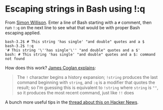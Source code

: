 # Escaping strings in Bash using !:q

From [Simon Willison](https://github.com/simonw/til/blob/main/bash/escaping-a-string.md). Enter a line of Bash starting with a `#` comment, then run `!:q` on the next line to see what that would be with proper Bash escaping applied.

```
bash-3.2$ # This string 'has single' "and double" quotes and a $
bash-3.2$ !:q
'# This string '\''has single'\'' "and double" quotes and a $'
bash: # This string 'has single' "and double" quotes and a $: command not found
```
How does this work? [James Coglan explains](https://twitter.com/mountain_ghosts/status/1311767073933099010):

> The `!` character begins a history expansion; `!string` produces the last command beginning with `string`, and `:q` is a modifier that quotes the result; so I'm guessing this is equivalent to `!string` where `string` is `""`, so it produces the most recent command, just like `!!` does

A bunch more useful tips in the [thread about this on Hacker News](https://news.ycombinator.com/item?id=24659282).